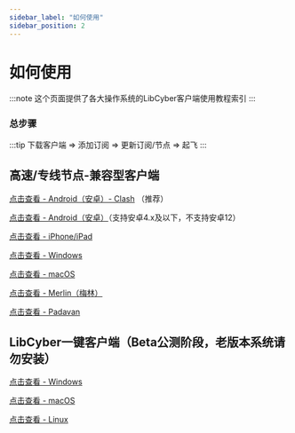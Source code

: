 ```yaml
---
sidebar_label: "如何使用"
sidebar_position: 2
---
```


# 如何使用

:::note
这个页面提供了各大操作系统的LibCyber客户端使用教程索引
:::

### 总步骤
:::tip
下载客户端 => 添加订阅 => 更新订阅/节点 => 起飞
:::
## 高速/专线节点-兼容型客户端

[点击查看 - Android（安卓）- Clash](quan-ping-tai-shi-yong-jiao-cheng-1/android-clash.md) （推荐）

[点击查看 - Android（安卓）](quan-ping-tai-shi-yong-jiao-cheng-1/android-an-zhuo.md)（支持安卓4.x及以下，不支持安卓12）

[点击查看 - iPhone/iPad](quan-ping-tai-shi-yong-jiao-cheng-1/ios-iphone.md)

[点击查看 - Windows](quan-ping-tai-shi-yong-jiao-cheng-1/windows.md)

[点击查看 - macOS](quan-ping-tai-shi-yong-jiao-cheng-1/macos.md)

[点击查看 - Merlin（梅林）](quan-ping-tai-shi-yong-jiao-cheng-1/merlin-mei-lin.md)

[点击查看 - Padavan](quan-ping-tai-shi-yong-jiao-cheng-1/padavan.md)

## LibCyber一键客户端（Beta公测阶段，老版本系统请勿安装）

[点击查看 - Windows](quan-xin-libcyber-ke-hu-duan/windows.md)

[点击查看 - macOS](quan-xin-libcyber-ke-hu-duan/macos.md)

[点击查看 - Linux](quan-xin-libcyber-ke-hu-duan/linux.md)

<!-- --- -->

<!-- ## 普通节点-兼容性客户端（已废弃）

[点击查看 - Android（安卓）](v2-quan-ping-tai-shi-yong-jiao-cheng/android-an-zhuo.md)

[点击查看 - iPhone/iPad](v2-quan-ping-tai-shi-yong-jiao-cheng/ios-iphone.md)

[点击查看 - Windows](v2-quan-ping-tai-shi-yong-jiao-cheng/windows.md)

[点击查看 - macOS](v2-quan-ping-tai-shi-yong-jiao-cheng/macos.md) -->